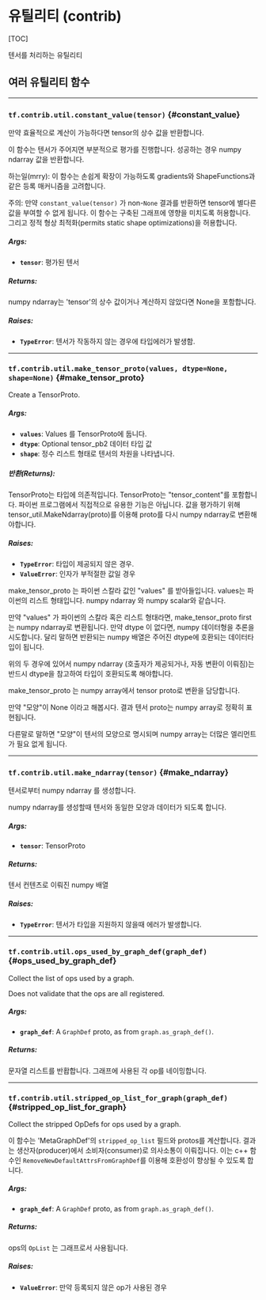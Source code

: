 <!-- This file is machine generated: DO NOT EDIT! -->

# 유틸리티 (contrib)
[TOC]

텐서를 처리하는 유틸리티

## 여러 유틸리티 함수

- - -

### `tf.contrib.util.constant_value(tensor)` {#constant_value}

만약 효율적으로 계산이 가능하다면 tensor의 상수 값을 반환합니다.

이 함수는 텐서가 주어지면 부분적으로 평가를 진행합니다. 성공하는 경우 numpy ndarray 값을 반환합니다.

하는일(mrry): 이 함수는 손쉽게 확장이 가능하도록 gradients와 ShapeFunctions과 같은 등록 매커니즘을 고려합니다.

주의: 만약 `constant_value(tensor)` 가 non-`None` 결과를 반환하면 tensor에 별다른 값을 부여할 수 없게 됩니다. 이 함수는 구축된 그래프에 영향을 미치도록 허용합니다. 그리고 정적 형상 최적화(permits static shape optimizations)을 허용합니다. 

##### Args:


*  <b>`tensor`</b>: 평가된 텐서

##### Returns:

  numpy ndarray는 'tensor'의 상수 값이거나 계산하지 않았다면 None을 포함합니다.

##### Raises:


*  <b>`TypeError`</b>: 텐서가 작동하지 않는 경우에 타입에러가 발생함.


- - -

### `tf.contrib.util.make_tensor_proto(values, dtype=None, shape=None)` {#make_tensor_proto}

Create a TensorProto.

##### Args:


*  <b>`values`</b>: Values 를 TensorProto에 둡니다.
*  <b>`dtype`</b>: Optional tensor_pb2 데이터 타입 값
*  <b>`shape`</b>: 정수 리스트 형태로 텐서의 차원을 나타냅니다.

##### 반환(Returns):

  TensorProto는 타입에 의존적입니다. TensorProto는 "tensor_content"를 포함합니다. 파이썬 프로그램에서 직접적으로 유용한 기능은 아닙니다.
  값을 평가하기 위해 tensor_util.MakeNdarray(proto)를 이용해 proto를 다시 numpy ndarray로 변환해야합니다.

##### Raises:


*  <b>`TypeError`</b>: 타입이 제공되지 않은 경우.
*  <b>`ValueError`</b>: 인자가 부적절한 값일 경우

make_tensor_proto 는 파이썬 스칼라 값인 "values" 를 받아들입니다. values는 파이썬의 리스트 형태입니다. numpy ndarray 와 numpy scalar와 같습니다. 

만약 "values" 가 파이썬의 스칼라 혹은 리스트 형태라면, make_tensor_proto
first 는 numpy ndarray로 변환됩니다. 만약 dtype 이 없다면, numpy 데이터형을 추론을 시도합니다. 달리 말하면 반환되는 numpy 배열은 주어진 dtype에 호환되는 데이터타입이 됩니다.

위의 두 경우에 있어서 numpy ndarray (호출자가 제공되거나, 자동 변환이 이뤄짐)는 반드시 dtype을 참고하여 타입이 호환되도록 해야합니다.

make_tensor_proto 는 numpy array에서 tensor proto로 변환을 담당합니다.

만약 "모양"이 None 이라고 해봅시다. 결과 텐서 proto는 numpy array로 정확히 표현됩니다.

다른말로 말하면 "모양"이 텐서의 모양으로 명시되며 numpy array는 더많은 엘리먼트가 필요 없게 됩니다.

- - -

### `tf.contrib.util.make_ndarray(tensor)` {#make_ndarray}

텐서로부터 numpy ndarray 를 생성합니다.

numpy ndarray를 생성할때 텐서와 동일한 모양과 데이터가 되도록 합니다.

##### Args:


*  <b>`tensor`</b>: TensorProto

##### Returns:

  텐서 컨텐츠로 이뤄진 numpy 배열

##### Raises:


*  <b>`TypeError`</b>: 텐서가 타입을 지원하지 않을때 에러가 발생합니다.


- - -

### `tf.contrib.util.ops_used_by_graph_def(graph_def)` {#ops_used_by_graph_def}

Collect the list of ops used by a graph.

Does not validate that the ops are all registered.

##### Args:


*  <b>`graph_def`</b>: A `GraphDef` proto, as from `graph.as_graph_def()`.

##### Returns:

  문자열 리스트를 반홥합니다. 그래프에 사용된 각 op를 네이밍합니다.


- - -

### `tf.contrib.util.stripped_op_list_for_graph(graph_def)` {#stripped_op_list_for_graph}

Collect the stripped OpDefs for ops used by a graph.

이 함수는 'MetaGraphDef'의 `stripped_op_list` 필드와  protos를 계산합니다. 결과는 생산자(producer)에서 소비자(consumer)로 의사소통이 이뤄집니다. 이는 c++ 함수인 
`RemoveNewDefaultAttrsFromGraphDef`를 이용해 호환성이 향상될 수 있도록 합니다.

##### Args:

*  <b>`graph_def`</b>: A `GraphDef` proto, as from `graph.as_graph_def()`.

##### Returns:

  ops의 `OpList` 는 그래프로서 사용됩니다.

##### Raises:


*  <b>`ValueError`</b>: 만약 등록되지 않은 op가 사용된 경우


